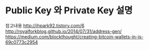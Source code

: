 # Public Key 와 Private Key 설명

참고내용
http://ihpark92.tistory.com/6
http://royalforkblog.github.io/2014/07/31/address-gen/
https://medium.com/blockthought/creating-bitcoin-wallets-in-js-69c0773c2954
